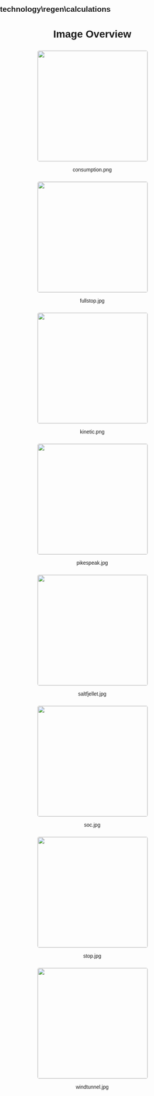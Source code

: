 ## technology\regen\calculations
<style>
    body {
        font-family: Arial, sans-serif;
        margin: 0;
        padding: 0;
    }
    .image-gallery {
        display: flex;
        flex-wrap: wrap;
        gap: 10px;
        justify-content: center;
        padding: 10px;
    }
    .image-gallery img {
        width: 300px;
        height: auto;
        border: 1px solid #ddd;
        border-radius: 5px;
    }
    .image-gallery div {
        flex: 1 1 calc(33.333% - 20px); /* Three images per row on large screens */
        max-width: 300px;
        text-align: center;
    }
    @media (max-width: 768px) {
        .image-gallery div {
            flex: 1 1 calc(50% - 20px); /* Two images per row on medium screens */
        }
    }
    @media (max-width: 480px) {
        .image-gallery div {
            flex: 1 1 100%; /* One image per row on small screens */
        }
    }
</style>
<h1 style ="text-align: center;"> Image Overview </h1> <div class="image-gallery">
<div>
<img src="https://media.evkx.net/multimedia/technology/regen/calculations/consumption_st.png">
<p>consumption.png</p>
</div>
<div>
<img src="https://media.evkx.net/multimedia/technology/regen/calculations/fullstop_st.jpg">
<p>fullstop.jpg</p>
</div>
<div>
<img src="https://media.evkx.net/multimedia/technology/regen/calculations/kinetic_st.png">
<p>kinetic.png</p>
</div>
<div>
<img src="https://media.evkx.net/multimedia/technology/regen/calculations/pikespeak_st.jpg">
<p>pikespeak.jpg</p>
</div>
<div>
<img src="https://media.evkx.net/multimedia/technology/regen/calculations/saltfjellet_st.jpg">
<p>saltfjellet.jpg</p>
</div>
<div>
<img src="https://media.evkx.net/multimedia/technology/regen/calculations/soc_st.jpg">
<p>soc.jpg</p>
</div>
<div>
<img src="https://media.evkx.net/multimedia/technology/regen/calculations/stop_st.jpg">
<p>stop.jpg</p>
</div>
<div>
<img src="https://media.evkx.net/multimedia/technology/regen/calculations/windtunnel_st.jpg">
<p>windtunnel.jpg</p>
</div>
</div>
